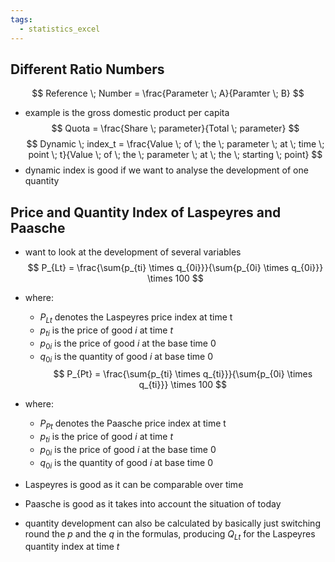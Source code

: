 ```yaml
---
tags:
  - statistics_excel
---
```

## Different Ratio Numbers
$$
Reference \; Number = \frac{Parameter \; A}{Paramter \; B}
$$
- example is the gross domestic product per capita
$$
Quota = \frac{Share \; parameter}{Total \; parameter}
$$
$$
Dynamic \; index_t = \frac{Value \; of \; the \; parameter \; at \; time \; point \; t}{Value \; of \; the \; parameter \; at \; the \; starting \; point}
$$
- dynamic index is good if we want to analyse the development of one quantity
## Price and Quantity Index of Laspeyres and Paasche
- want to look at the development of several variables
$$
P_{Lt} = \frac{\sum{p_{ti} \times q_{0i}}}{\sum{p_{0i} \times q_{0i}}} \times 100
$$

- where:
	- $P_{Lt}$ denotes the Laspeyres price index at time t
	- $p_{ti}$ is the price of good $i$ at time $t$
	- $p_{0i}$ is the price of good $i$ at the base time $0$
	- $q_{0i}$ is the quantity of good $i$ at base time $0$
$$
P_{Pt} = \frac{\sum{p_{ti} \times q_{ti}}}{\sum{p_{0i} \times q_{ti}}} \times 100
$$

- where:
	- $P_{Pt}$ denotes the Paasche price index at time t
	- $p_{ti}$ is the price of good $i$ at time $t$
	- $p_{0i}$ is the price of good $i$ at the base time $0$
	- $q_{0i}$ is the quantity of good $i$ at base time $0$
- Laspeyres is good as it can be comparable over time
- Paasche is good as it takes into account the situation of today
- quantity development can also be calculated by basically just switching round the $p$ and the $q$ in the formulas, producing $Q_{Lt}$ for the Laspeyres quantity index at time $t$